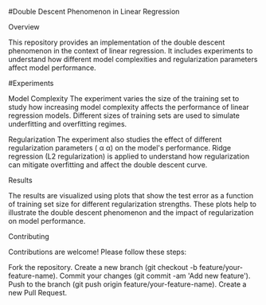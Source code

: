 #Double Descent Phenomenon in Linear Regression

Overview

This repository provides an implementation of the double descent phenomenon in the context of linear regression. It includes experiments to understand how different model complexities and regularization parameters affect model performance.
 
#Experiments

Model Complexity
The experiment varies the size of the training set to study how increasing model complexity affects the performance of linear regression models. Different sizes of training sets are used to simulate underfitting and overfitting regimes.

Regularization
The experiment also studies the effect of different regularization parameters (
α
α) on the model's performance. Ridge regression (L2 regularization) is applied to understand how regularization can mitigate overfitting and affect the double descent curve.

Results

The results are visualized using plots that show the test error as a function of training set size for different regularization strengths. These plots help to illustrate the double descent phenomenon and the impact of regularization on model performance.

Contributing

Contributions are welcome! Please follow these steps:

Fork the repository.
Create a new branch (git checkout -b feature/your-feature-name).
Commit your changes (git commit -am 'Add new feature').
Push to the branch (git push origin feature/your-feature-name).
Create a new Pull Request.
